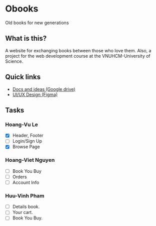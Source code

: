 # Obooks
Old books for new generations

## What is this?
A website for exchanging books between those who love them. Also, a project for the web development course at the VNUHCM-University of Science.

## Quick links
+ [Docs and ideas (Google drive)](https://drive.google.com/drive/u/1/folders/1qNk034u6YUHCkENeit7SQz4PYsQLEzVh)
+ [UI/UX Design (Figma)](https://www.figma.com/file/r9ai23X9kD8wG5mQK01Bpp/Obuks?node-id=0%3A1)

## Tasks
### Hoang-Vu Le
- [x] Header, Footer
- [ ] Login/Sign Up
- [x] Browse Page

### Hoang-Viet Nguyen
 - [ ] Book You Buy
 - [ ] Orders
 - [ ] Account Info
### Huu-Vinh Pham
- [ ] Details book.
- [ ] Your cart.
- [ ] Book You Buy.
